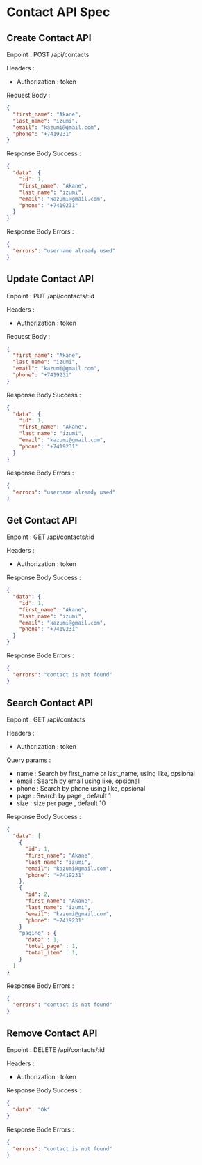 # Contact API Spec

## Create Contact API

Enpoint : POST /api/contacts

Headers :

- Authorization : token

Request Body :

```json
{
  "first_name": "Akane",
  "last_name": "izumi",
  "email": "kazumi@gmail.com",
  "phone": "+7419231"
}
```

Response Body Success :

```json
{
  "data": {
    "id": 1,
    "first_name": "Akane",
    "last_name": "izumi",
    "email": "kazumi@gmail.com",
    "phone": "+7419231"
  }
}
```

Response Body Errors :

```json
{
  "errors": "username already used"
}
```

## Update Contact API

Enpoint : PUT /api/contacts/:id

Headers :

- Authorization : token

Request Body :

```json
{
  "first_name": "Akane",
  "last_name": "izumi",
  "email": "kazumi@gmail.com",
  "phone": "+7419231"
}
```

Response Body Success :

```json
{
  "data": {
    "id": 1,
    "first_name": "Akane",
    "last_name": "izumi",
    "email": "kazumi@gmail.com",
    "phone": "+7419231"
  }
}
```

Response Body Errors :

```json
{
  "errors": "username already used"
}
```

## Get Contact API

Enpoint : GET /api/contacts/:id

Headers :

- Authorization : token

Response Body Success :

```json
{
  "data": {
    "id": 1,
    "first_name": "Akane",
    "last_name": "izumi",
    "email": "kazumi@gmail.com",
    "phone": "+7419231"
  }
}
```

Response Bode Errors :

```json
{
  "errors": "contact is not found"
}
```

## Search Contact API

Enpoint : GET /api/contacts

Headers :

- Authorization : token

Query params :

- name : Search by first_name or last_name, using like, opsional
- email : Search by email using like, opsional
- phone : Search by phone using like, opsional
- page : Search by page , default 1
- size : size per page , default 10

Response Body Success :

```json
{
  "data": [
    {
      "id": 1,
      "first_name": "Akane",
      "last_name": "izumi",
      "email": "kazumi@gmail.com",
      "phone": "+7419231"
    },
    {
      "id": 2,
      "first_name": "Akane",
      "last_name": "izumi",
      "email": "kazumi@gmail.com",
      "phone": "+7419231"
    }
    "paging" : {
      "data" : 1,
      "total_page" : 1,
      "total_item" : 1,
    }
  ]
}
```

Response Body Errors :

```json
{
  "errors": "contact is not found"
}
```

## Remove Contact API

Enpoint : DELETE /api/contacts/:id

Headers :

- Authorization : token

Response Body Success :

```json
{
  "data": "Ok"
}
```

Response Bode Errors :

```json
{
  "errors": "contact is not found"
}
```
